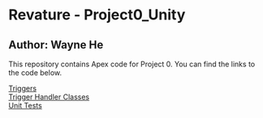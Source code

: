# Revature - Project0_Unity
## Author: Wayne He

This repository contains Apex code for Project 0. You can find the links to the code below.

[Triggers](../../force-app/main-default/triggers)  
[Trigger Handler Classes](../../force-app/main-default/classes/triggerhandlers)  
[Unit Tests](../../force-app/main-default/triggers/unittesting)  